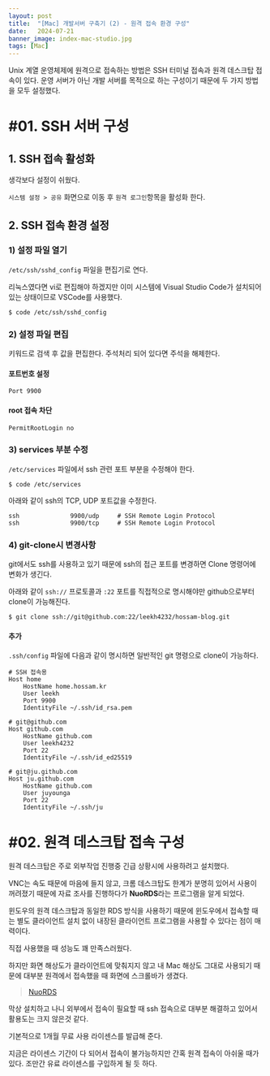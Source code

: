```yaml
---
layout: post
title:  "[Mac] 개발서버 구축기 (2) - 원격 접속 환경 구성"
date:   2024-07-21
banner_image: index-mac-studio.jpg
tags: [Mac]
---
```


Unix 계열 운영체제에 원격으로 접속하는 방법은 SSH 터미널 접속과 원격 데스크탑 접속이 있다. 운영 서버가 아닌 개발 서버를 목적으로 하는 구성이기 때문에 두 가지 방법을 모두 설정했다.

<!--more-->

# #01. SSH 서버 구성

## 1. SSH 접속 활성화

생각보다 설정이 쉬웠다.

`시스템 설정 > 공유` 화면으로 이동 후 `원격 로그인`항목을 활성화 한다.

## 2. SSH 접속 환경 설정

### 1) 설정 파일 열기

`/etc/ssh/sshd_config` 파일을 편집기로 연다.

리눅스였다면 vi로 편집해야 하겠지만 이미 시스템에 Visual Studio Code가 설치되어 있는 상태이므로 VSCode를 사용했다.

```shell
$ code /etc/ssh/sshd_config
```

### 2) 설정 파일 편집

키워드로 검색 후 값을 편집한다. 주석처리 되어 있다면 주석을 해제한다.

#### 포트번호 설정

```config
Port 9900
```

#### root 접속 차단

```config
PermitRootLogin no
```

### 3) services 부분 수정

`/etc/services` 파일에서 ssh 관련 포트 부분을 수정해야 한다.

```shell
$ code /etc/services
```

아래와 같이 ssh의 TCP, UDP 포트값을 수정한다.

```config
ssh              9900/udp     # SSH Remote Login Protocol
ssh              9900/tcp     # SSH Remote Login Protocol
```

### 4) git-clone시 변경사항

git에서도 ssh를 사용하고 있기 때문에 ssh의 접근 포트를 변경하면 Clone 명령어에 변화가 생긴다.

아래와 같이 `ssh://` 프로토콜과 `:22` 포트를 직접적으로 명시해야만 github으로부터 clone이 가능해진다.

```shell
$ git clone ssh://git@github.com:22/leekh4232/hossam-blog.git
```

#### 추가

`.ssh/config` 파일에 다음과 같이 명시하면 일반적인 git 명령으로 clone이 가능하다.

```
# SSH 접속용
Host home
    HostName home.hossam.kr
    User leekh
    Port 9900
    IdentityFile ~/.ssh/id_rsa.pem

# git@github.com
Host github.com
    HostName github.com
    User leekh4232
    Port 22
    IdentityFile ~/.ssh/id_ed25519

# git@ju.github.com
Host ju.github.com
    HostName github.com
    User juyounga
    Port 22
    IdentityFile ~/.ssh/ju
```

# #02. 원격 데스크탑 접속 구성

원격 데스크탑은 주로 외부작업 진행중 긴급 상황시에 사용하려고 설치했다.

VNC는 속도 때문에 마음에 들지 않고, 크롬 데스크탑도 한계가 분명히 있어서 사용이 꺼려졌기 때문에 자료 조사를 진행하다가 **NuoRDS**라는 프로그램을 알게 되었다.

윈도우의 원격 데스크탑과 동일한 RDS 방식을 사용하기 때문에 윈도우에서 접속할 때는 별도 클라이언트 설치 없이 내장된 클라이언트 프로그램을 사용할 수 있다는 점이 매력이다.

직접 사용했을 때 성능도 꽤 만족스러웠다.

하지만 화면 해상도가 클라이언트에 맞춰지지 않고 내 Mac 해상도 그대로 사용되기 때문에 대부분 원격에서 접속했을 때 화면에 스크롤바가 생겼다.

> [NuoRDS](https://www.nuords.com/products/nuords/)

막상 설치하고 나니 외부에서 접속이 필요할 때 ssh 접속으로 대부분 해결하고 있어서 활용도는 크지 않은것 같다.

기본적으로 1개월 무료 사용 라이센스를 발급해 준다.

지금은 라이센스 기간이 다 되어서 접속이 불가능하지만 간혹 원격 접속이 아쉬울 때가 있다. 조만간 유료 라이센스를 구입하게 될 듯 하다.